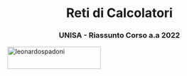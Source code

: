 <h1 align="center">Reti di Calcolatori</h1>
<h3 align="center">UNISA - Riassunto Corso a.a 2022</h3>





<p><a href="https://www.buymeacoffee.com/leonardospadoni"> <img align="left" src="https://cdn.buymeacoffee.com/buttons/v2/default-yellow.png" height="50" width="210" alt="leonardospadoni" /></a></p><br><br>
